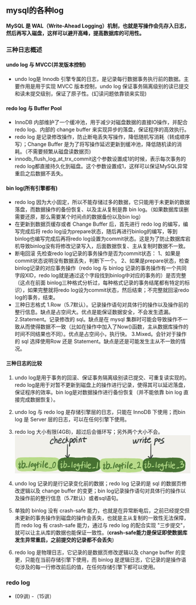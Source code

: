 ## mysql的各种log
**MySQL 是 WAL（Write-Ahead Logging）机制，也就是写操作会先存入日志，然后再写入磁盘，这样可以避开高峰，提高数据库的可用性。**

### 三种日志概述
#### undo log 与 MVCC(并发版本控制)
- undo log是 Innodb 引擎专属的日志，是记录每行数据事务执行前的数据。主要作用是用于实现 MVCC 版本控制，undo log 保证事务隔离级别的读已提交和读未提交级别，保证了原子性。(幻读问题依靠锁来实现)

#### redo log 与 Buffer Pool
- InnoDB 内部维护了一个缓冲池，用于减少对磁盘数据的直接IO操作，并配合 redo log、内部的 change buffer 来实现异步的落盘，保证程序的高效执行。
- redo log 是记录修改操作，防止断电丢失写操作，降低随机写消耗（转成顺序写）；Change Buffer 是为了将写操作延迟更新到缓冲池，降低随机读的消耗。（不需要频繁从磁盘读数据页)
- innodb_flush_log_at_trx_commit这个参数设置成1的时候，表示每次事务的redo log都直接持久化到磁盘。这个参数设置成1，这样可以保证MySQL异常重启之后数据不丢失。

#### bin log(所有引擎都有)
- redo log 因为大小固定，所以不能存储过多的数据，它只能用于未更新的数据落盘，而数据操作的备份恢复、以及主从复制是靠 bin log。（如果数据库误删需要还原，那么需要某个时间点的数据备份以及bin log）
- 在更新到数据页缓存或者 Change Buffer 后，首先进行 redo log 的编写，编写完成后将 redo log设为prepare状态，随后再进行binlog的编写，等到binlog也编写完成后再将redo log设置为commit状态。这是为了防止数据库宕机导致binlog没有将修改记录写入，后面数据恢复、主从复制时数据不一致。
- 断电回滚
    先检查redo log记录的事务操作是否为commit状态：
    1、如果是commit状态说明没有数据丢失，判断下一个。
    2、如果是prepare状态，检查binlog记录的对应事务操作（redo log 与 binlog 记录的事务操作有一个共同字段XID，redo log就是通过这个字段找到binlog中对应的事务的）是否完整（这点在前面 binlog三种格式分析过，每种格式记录的事务结尾都有特定的标识），如果完整就将redo log设为commit状态，然后结束；不完整就回滚redo log的事务，结束。
- 三种日志格式
    1.Row（5.7默认）。记录操作语句对具体行的操作以及操作前的整行信息。缺点是占空间大。优点是能保证数据安全，不会发生遗漏。
    2.Statement。记录修改的 sql。缺点是在 mysql 集群时可能会导致操作不一致从而使得数据不一致（比如在操作中加入了Now()函数，主从数据库操作的时间不同结果也不同）。优点是占空间小，执行快。
    3.Mixed。会针对于操作的 sql 选择使用Row 还是 Statement。缺点是还是可能发生主从不一致的情况。

#### 三种日志的比较
1. undo log是用于事务的回滚、保证事务隔离级别读已提交、可重复读实现的。redo log是用于对暂不更新到磁盘上的操作进行记录，使得其可以延迟落盘，保证程序的效率。bin log是对数据操作进行备份恢复（并不能依靠 bin log 直接完成数据恢复）。

2. undo log 与 redo log 是存储引擎层的日志，只能在 InnoDB 下使用；而bin log 是 Server 层的日志，可以在任何引擎下使用。

3. redo log 大小有限(4GB)，超过后会循环写；另外两个大小不会。
![执行过程](https://raw.githubusercontent.com/lyjgulu/mysql/main/image/redo%20log.png)

4. undo log 记录的是行记录变化前的数据；redo log 记录的是 sql 的数据页修改逻辑以及 change buffer 的变更；bin log记录操作语句对具体行的操作以及操作前的整行信息（5.7默认）或者sql语句。

5. 单独的 binlog 没有 crash-safe 能力，也就是在异常断电后，之前已经提交但未更新的事务操作到磁盘的操作会丢失，也就是主从复制的一致性无法保障，而 redo log 有 crash-safe 能力，通过与 redo log 的配合实现 "三步提交"，就可以让主从库的数据也能保证一致性。(**crash-safe能力是保证即使数据库发生异常重启，之前提交的记录都不会丢失**)

6. redo log 是物理日志，它记录的是数据页修改逻辑以及 change buffer 的变更，只能在当前存储引擎下使用，而 binlog 是逻辑日志，它记录的是操作语句涉及的每一行修改前后的值，在任何存储引擎下都可以使用。

### redo log
- (09讲)
-（15讲）